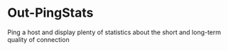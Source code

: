 # Out-PingStats
Ping a host and display plenty of statistics about the short and long-term quality of connection
